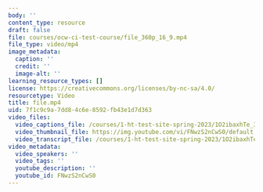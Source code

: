 ```yaml
---
body: ''
content_type: resource
draft: false
file: courses/ocw-ci-test-course/file_360p_16_9.mp4
file_type: video/mp4
image_metadata:
  caption: ''
  credit: ''
  image-alt: ''
learning_resource_types: []
license: https://creativecommons.org/licenses/by-nc-sa/4.0/
resourcetype: Video
title: file.mp4
uid: 7f1c9c9a-7dd8-4c6e-8592-fb43e1d7d363
video_files:
  video_captions_file: /courses/1-ht-test-site-spring-2023/1O2ibaxhTe_31s1vVUIz1YYRQGaRgguWY_transcript.webvtt
  video_thumbnail_file: https://img.youtube.com/vi/FNwzS2nCwS0/default.jpg
  video_transcript_file: /courses/1-ht-test-site-spring-2023/1O2ibaxhTe_31s1vVUIz1YYRQGaRgguWY_transcript.pdf
video_metadata:
  video_speakers: ''
  video_tags: ''
  youtube_description: ''
  youtube_id: FNwzS2nCwS0
---
```

